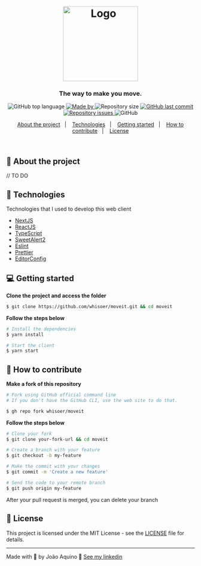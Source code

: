 <h1 align="center">
  <img src='https://svgshare.com/i/UU6.svg' alt="Logo" width="200px" />
</h1>

<h3 align="center">
  The way to make you move.
</h3>

<p align="center">
  <img alt="GitHub top language" src="https://img.shields.io/github/languages/top/whisoer/moveit?color=green">

  <a href="https://www.linkedin.com/in/joao-aquino/" target="_blank" rel="noopener noreferrer">
    <img alt="Made by" src="https://img.shields.io/badge/made%20by-joao%20aquino-green">
  </a>

  <img alt="Repository size" src="https://img.shields.io/github/repo-size/whisoer/moveit?color=green">

  <a href="https://github.com/whisoer/moveit/commits/main">
    <img alt="GitHub last commit" src="https://img.shields.io/github/last-commit/whisoer/moveit?color=green">
  </a>

  <a href="https://github.com/whisoer/moveit/issues">
    <img alt="Repository issues" src="https://img.shields.io/github/issues/whisoer/moveit?color=green">
  </a>

  <img alt="GitHub" src="https://img.shields.io/github/license/whisoer/moveit?color=green">
</p>

<p align="center">
  <a href="#-about-the-project">About the project</a>&nbsp;&nbsp;&nbsp;|&nbsp;&nbsp;&nbsp;
  <a href="#-technologies">Technologies</a>&nbsp;&nbsp;&nbsp;|&nbsp;&nbsp;&nbsp;
  <a href="#-getting-started">Getting started</a>&nbsp;&nbsp;&nbsp;|&nbsp;&nbsp;&nbsp;
  <a href="#-how-to-contribute">How to contribute</a>&nbsp;&nbsp;&nbsp;|&nbsp;&nbsp;&nbsp;
  <a href="#-license">License</a>
</p>

</br>

## 🚧 About the project

// TO DO

## 🚀 Technologies

Technologies that I used to develop this web client

- [NextJS](https://nextjs.org/)
- [ReactJS](https://reactjs.org/)
- [TypeScript](https://www.typescriptlang.org/)
- [SweetAlert2](https://sweetalert2.github.io/)
- [Eslint](https://eslint.org/)
- [Prettier](https://prettier.io/)
- [EditorConfig](https://editorconfig.org/)

## 💻 Getting started

**Clone the project and access the folder**

```bash
$ git clone https://github.com/whisoer/moveit.git && cd moveit
```

**Follow the steps below**

```bash
# Install the dependencies
$ yarn install

# Start the client
$ yarn start
```

## 🤔 How to contribute

**Make a fork of this repository**

```bash
# Fork using GitHub official command line
# If you don't have the GitHub CLI, use the web site to do that.

$ gh repo fork whisoer/moveit
```

**Follow the steps below**

```bash
# Clone your fork
$ git clone your-fork-url && cd moveit

# Create a branch with your feature
$ git checkout -b my-feature

# Make the commit with your changes
$ git commit -m 'Create a new feature'

# Send the code to your remote branch
$ git push origin my-feature
```

After your pull request is merged, you can delete your branch

## 📝 License

This project is licensed under the MIT License - see the [LICENSE](LICENSE) file for details.

---

Made with 💜 by João Aquino 👋 [See my linkedin](https://www.linkedin.com/in/joao-aquino/)
